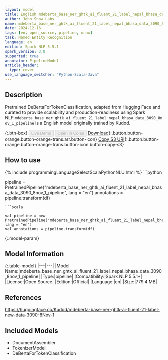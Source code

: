 ```yaml
---
layout: model
title: English mdeberta_base_ner_ghtk_ai_fluent_21_label_nepal_bhasa_data_3090_8nov_1_pipeline pipeline DeBertaForTokenClassification from Kudod
author: John Snow Labs
name: mdeberta_base_ner_ghtk_ai_fluent_21_label_nepal_bhasa_data_3090_8nov_1_pipeline
date: 2024-12-16
tags: [en, open_source, pipeline, onnx]
task: Named Entity Recognition
language: en
edition: Spark NLP 5.5.1
spark_version: 3.0
supported: true
annotator: PipelineModel
article_header:
  type: cover
use_language_switcher: "Python-Scala-Java"
---
```


## Description

Pretrained DeBertaForTokenClassification, adapted from Hugging Face and curated to provide scalability and production-readiness using Spark NLP.`mdeberta_base_ner_ghtk_ai_fluent_21_label_nepal_bhasa_data_3090_8nov_1_pipeline` is a English model originally trained by Kudod.

{:.btn-box}
<button class="button button-orange" disabled>Live Demo</button>
<button class="button button-orange" disabled>Open in Colab</button>
[Download](https://s3.amazonaws.com/auxdata.johnsnowlabs.com/public/models/mdeberta_base_ner_ghtk_ai_fluent_21_label_nepal_bhasa_data_3090_8nov_1_pipeline_en_5.5.1_3.0_1734345638210.zip){:.button.button-orange.button-orange-trans.arr.button-icon}
[Copy S3 URI](s3://auxdata.johnsnowlabs.com/public/models/mdeberta_base_ner_ghtk_ai_fluent_21_label_nepal_bhasa_data_3090_8nov_1_pipeline_en_5.5.1_3.0_1734345638210.zip){:.button.button-orange.button-orange-trans.button-icon.button-copy-s3}

## How to use



<div class="tabs-box" markdown="1">
{% include programmingLanguageSelectScalaPythonNLU.html %}
```python

pipeline = PretrainedPipeline("mdeberta_base_ner_ghtk_ai_fluent_21_label_nepal_bhasa_data_3090_8nov_1_pipeline", lang = "en")
annotations =  pipeline.transform(df)   

```
```scala

val pipeline = new PretrainedPipeline("mdeberta_base_ner_ghtk_ai_fluent_21_label_nepal_bhasa_data_3090_8nov_1_pipeline", lang = "en")
val annotations = pipeline.transform(df)

```
</div>

{:.model-param}
## Model Information

{:.table-model}
|---|---|
|Model Name:|mdeberta_base_ner_ghtk_ai_fluent_21_label_nepal_bhasa_data_3090_8nov_1_pipeline|
|Type:|pipeline|
|Compatibility:|Spark NLP 5.5.1+|
|License:|Open Source|
|Edition:|Official|
|Language:|en|
|Size:|779.4 MB|

## References

https://huggingface.co/Kudod/mdeberta-base-ner-ghtk-ai-fluent-21-label-new-data-3090-8Nov-1

## Included Models

- DocumentAssembler
- TokenizerModel
- DeBertaForTokenClassification